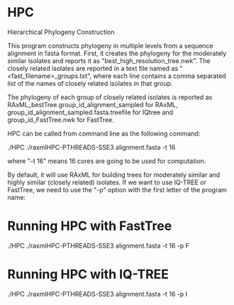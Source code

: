 # HPC
Hierarchical Phylogeny Construction

This program constructs phylogeny in multiple levels from a sequence alignment in fasta format. First, it creates the phylogeny for the moderately similar isolates and reports it as "best_high_resolution_tree.nwk". The closely related isolates are reported in a text file named as "<fast_filename>_groups.txt", where each line contains a comma separated list of the names of closely related isolates in that group.

The phylogeny of each group of closely related isolates is reported as RAxML_bestTree.group_id_alignment_sampled for RAxML, group_id_alignment_sampled.fasta.treefile for IQtree and group_id_FastTree.nwk for FastTree.  

HPC can be called from command line as the following command:

./HPC ./raxmlHPC-PTHREADS-SSE3 alignment.fasta -t 16

where "-t 16" means 16 cores are going to be used for computation. 

By default, it will use RAxML for building trees for moderately similar and highly similar (closely related) isolates. If we want to use IQ-TREE or FastTree, we need to use the "-p" option with the first letter of the program name:

# Running HPC with FastTree
./HPC ./raxmlHPC-PTHREADS-SSE3 alignment.fasta -t 16 -p F

# Running HPC with IQ-TREE
./HPC ./raxmlHPC-PTHREADS-SSE3 alignment.fasta -t 16 -p I
